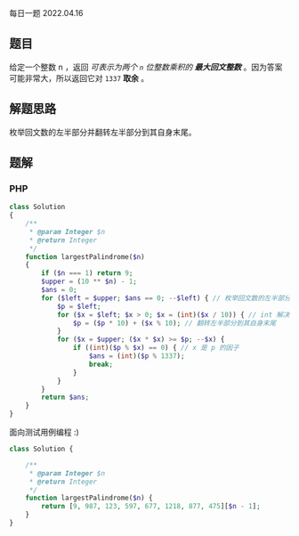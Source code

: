 每日一题 2022.04.16

## 题目

给定一个整数 n ，返回 *可表示为两个 `n` 位整数乘积的 **最大回文整数*** 。因为答案可能非常大，所以返回它对 `1337` **取余** 。

## 解题思路

枚举回文数的左半部分并翻转左半部分到其自身末尾。

## 题解

### PHP

```PHP
class Solution
{
    /**
     * @param Integer $n
     * @return Integer
     */
    function largestPalindrome($n)
    {
        if ($n === 1) return 9;
        $upper = (10 ** $n) - 1;
        $ans = 0;
        for ($left = $upper; $ans == 0; --$left) { // 枚举回文数的左半部分
            $p = $left;
            for ($x = $left; $x > 0; $x = (int)($x / 10)) { // int 解决PHP隐式转换
                $p = ($p * 10) + ($x % 10); // 翻转左半部分到其自身末尾
            }
            for ($x = $upper; ($x * $x) >= $p; --$x) {
                if ((int)($p % $x) == 0) { // x 是 p 的因子
                    $ans = (int)($p % 1337);
                    break;
                }
            }
        }
        return $ans;
    }
}
```

面向测试用例编程 :)

```PHP
class Solution {

    /**
     * @param Integer $n
     * @return Integer
     */
    function largestPalindrome($n) {
        return [9, 987, 123, 597, 677, 1218, 877, 475][$n - 1];
    }
}
```
